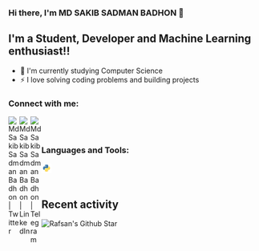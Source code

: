 ### Hi there, I'm MD SAKIB SADMAN BADHON 👋

## I'm a Student, Developer and Machine Learning enthusiast!!

- 🔭 I'm currently studying Computer Science
- ⚡ I love solving coding problems and building projects

### Connect with me:

<a href="https://twitter.com/badhon495">
<img align="left" alt="Md Sakib Sadman Badhon | Twitter" width="22px" src="https://cdn.jsdelivr.net/npm/simple-icons@v3/icons/twitter.svg" />
</a>
<a href="https://www.linkedin.com/in/badhon495/">
<img align="left" alt="Md Sakib Sadman Badhon | LinkedIn" width="22px" src="https://cdn.jsdelivr.net/npm/simple-icons@v3/icons/linkedin.svg" />
</a>
<a href="https://t.me/badhon495">
<img align="left" alt="Md Sakib Sadman Badhon | Telegram" width="22px" src="https://cdn.jsdelivr.net/npm/simple-icons@v3/icons/telegram.svg" />
</a>
<br/>
<br />

### Languages and Tools:

<code><img height="20" src="https://raw.githubusercontent.com/github/explore/80688e429a7d4ef2fca1e82350fe8e3517d3494d/topics/python/python.png"></code>
<br/>
<br/>


## Recent activity

<p align="left"> <img src="https://github-readme-stats.vercel.app/api?username=badhon496&show_icons=true&theme=gotham" alt="Rafsan's Github Star" />
